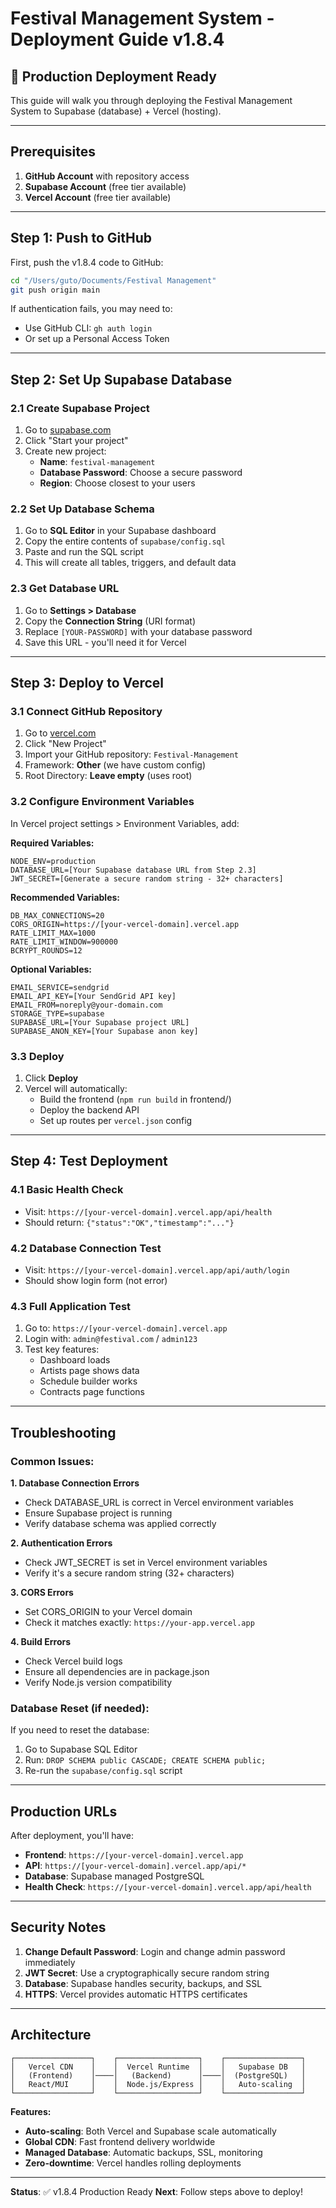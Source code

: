 # Festival Management System - Deployment Guide v1.8.4

## 🚀 Production Deployment Ready

This guide will walk you through deploying the Festival Management System to Supabase (database) + Vercel (hosting).

---

## Prerequisites

1. **GitHub Account** with repository access
2. **Supabase Account** (free tier available)
3. **Vercel Account** (free tier available)

---

## Step 1: Push to GitHub

First, push the v1.8.4 code to GitHub:

```bash
cd "/Users/guto/Documents/Festival Management"
git push origin main
```

If authentication fails, you may need to:
- Use GitHub CLI: `gh auth login`
- Or set up a Personal Access Token

---

## Step 2: Set Up Supabase Database

### 2.1 Create Supabase Project
1. Go to [supabase.com](https://supabase.com)
2. Click "Start your project"
3. Create new project:
   - **Name**: `festival-management`
   - **Database Password**: Choose a secure password
   - **Region**: Choose closest to your users

### 2.2 Set Up Database Schema
1. Go to **SQL Editor** in your Supabase dashboard
2. Copy the entire contents of `supabase/config.sql`
3. Paste and run the SQL script
4. This will create all tables, triggers, and default data

### 2.3 Get Database URL
1. Go to **Settings > Database**
2. Copy the **Connection String** (URI format)
3. Replace `[YOUR-PASSWORD]` with your database password
4. Save this URL - you'll need it for Vercel

---

## Step 3: Deploy to Vercel

### 3.1 Connect GitHub Repository
1. Go to [vercel.com](https://vercel.com)
2. Click "New Project"
3. Import your GitHub repository: `Festival-Management`
4. Framework: **Other** (we have custom config)
5. Root Directory: **Leave empty** (uses root)

### 3.2 Configure Environment Variables
In Vercel project settings > Environment Variables, add:

**Required Variables:**
```
NODE_ENV=production
DATABASE_URL=[Your Supabase database URL from Step 2.3]
JWT_SECRET=[Generate a secure random string - 32+ characters]
```

**Recommended Variables:**
```
DB_MAX_CONNECTIONS=20
CORS_ORIGIN=https://[your-vercel-domain].vercel.app
RATE_LIMIT_MAX=1000
RATE_LIMIT_WINDOW=900000
BCRYPT_ROUNDS=12
```

**Optional Variables:**
```
EMAIL_SERVICE=sendgrid
EMAIL_API_KEY=[Your SendGrid API key]
EMAIL_FROM=noreply@your-domain.com
STORAGE_TYPE=supabase
SUPABASE_URL=[Your Supabase project URL]
SUPABASE_ANON_KEY=[Your Supabase anon key]
```

### 3.3 Deploy
1. Click **Deploy**
2. Vercel will automatically:
   - Build the frontend (`npm run build` in frontend/)
   - Deploy the backend API
   - Set up routes per `vercel.json` config

---

## Step 4: Test Deployment

### 4.1 Basic Health Check
- Visit: `https://[your-vercel-domain].vercel.app/api/health`
- Should return: `{"status":"OK","timestamp":"..."}`

### 4.2 Database Connection Test
- Visit: `https://[your-vercel-domain].vercel.app/api/auth/login`
- Should show login form (not error)

### 4.3 Full Application Test
1. Go to: `https://[your-vercel-domain].vercel.app`
2. Login with: `admin@festival.com` / `admin123`
3. Test key features:
   - Dashboard loads
   - Artists page shows data
   - Schedule builder works
   - Contracts page functions

---

## Troubleshooting

### Common Issues:

**1. Database Connection Errors**
- Check DATABASE_URL is correct in Vercel environment variables
- Ensure Supabase project is running
- Verify database schema was applied correctly

**2. Authentication Errors**
- Check JWT_SECRET is set in Vercel environment variables
- Verify it's a secure random string (32+ characters)

**3. CORS Errors**
- Set CORS_ORIGIN to your Vercel domain
- Check it matches exactly: `https://your-app.vercel.app`

**4. Build Errors**
- Check Vercel build logs
- Ensure all dependencies are in package.json
- Verify Node.js version compatibility

### Database Reset (if needed):
If you need to reset the database:
1. Go to Supabase SQL Editor
2. Run: `DROP SCHEMA public CASCADE; CREATE SCHEMA public;`
3. Re-run the `supabase/config.sql` script

---

## Production URLs

After deployment, you'll have:
- **Frontend**: `https://[your-vercel-domain].vercel.app`
- **API**: `https://[your-vercel-domain].vercel.app/api/*`
- **Database**: Supabase managed PostgreSQL
- **Health Check**: `https://[your-vercel-domain].vercel.app/api/health`

---

## Security Notes

1. **Change Default Password**: Login and change admin password immediately
2. **JWT Secret**: Use a cryptographically secure random string
3. **Database**: Supabase handles security, backups, and SSL
4. **HTTPS**: Vercel provides automatic HTTPS certificates

---

## Architecture

```
┌─────────────────┐    ┌──────────────────┐    ┌─────────────────┐
│   Vercel CDN    │    │  Vercel Runtime  │    │   Supabase DB   │
│   (Frontend)    │────│   (Backend)      │────│  (PostgreSQL)   │
│   React/MUI     │    │  Node.js/Express │    │   Auto-scaling  │
└─────────────────┘    └──────────────────┘    └─────────────────┘
```

**Features:**
- **Auto-scaling**: Both Vercel and Supabase scale automatically
- **Global CDN**: Fast frontend delivery worldwide
- **Managed Database**: Automatic backups, SSL, monitoring
- **Zero-downtime**: Vercel handles rolling deployments

---

**Status**: ✅ v1.8.4 Production Ready
**Next**: Follow steps above to deploy!
